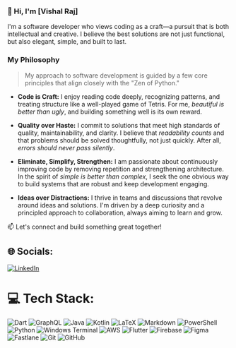 ### 👋 Hi, I'm [Vishal Raj]

I'm a software developer who views coding as a craft—a pursuit that is both intellectual and creative. I believe the best solutions are not just functional, but also elegant, simple, and built to last.

### My Philosophy

> My approach to software development is guided by a few core principles that align closely with the "Zen of Python."

* **Code is Craft:** I enjoy reading code deeply, recognizing patterns, and treating structure like a well-played game of Tetris. For me, *beautiful is better than ugly*, and building something well is its own reward.

* **Quality over Haste:** I commit to solutions that meet high standards of quality, maintainability, and clarity. I believe that *readability counts* and that problems should be solved thoughtfully, not just quickly. After all, *errors should never pass silently*.

* **Eliminate, Simplify, Strengthen:** I am passionate about continuously improving code by removing repetition and strengthening architecture. In the spirit of *simple is better than complex*, I seek the one obvious way to build systems that are robust and keep development engaging.

* **Ideas over Distractions:** I thrive in teams and discussions that revolve around ideas and solutions. I'm driven by a deep curiosity and a principled approach to collaboration, always aiming to learn and grow.

📫 Let's connect and build something great together!

## 🌐 Socials:
[![LinkedIn](https://img.shields.io/badge/LinkedIn-%230077B5.svg?logo=linkedin&logoColor=white)](https://linkedin.com/in/https://www.linkedin.com/in/vraj0703/) 

# 💻 Tech Stack:
![Dart](https://img.shields.io/badge/dart-%230175C2.svg?style=for-the-badge&logo=dart&logoColor=white) ![GraphQL](https://img.shields.io/badge/-GraphQL-E10098?style=for-the-badge&logo=graphql&logoColor=white) ![Java](https://img.shields.io/badge/java-%23ED8B00.svg?style=for-the-badge&logo=openjdk&logoColor=white) ![Kotlin](https://img.shields.io/badge/kotlin-%237F52FF.svg?style=for-the-badge&logo=kotlin&logoColor=white) ![LaTeX](https://img.shields.io/badge/latex-%23008080.svg?style=for-the-badge&logo=latex&logoColor=white) ![Markdown](https://img.shields.io/badge/markdown-%23000000.svg?style=for-the-badge&logo=markdown&logoColor=white) ![PowerShell](https://img.shields.io/badge/PowerShell-%235391FE.svg?style=for-the-badge&logo=powershell&logoColor=white) ![Python](https://img.shields.io/badge/python-3670A0?style=for-the-badge&logo=python&logoColor=ffdd54) ![Windows Terminal](https://img.shields.io/badge/Windows%20Terminal-%234D4D4D.svg?style=for-the-badge&logo=windows-terminal&logoColor=white) ![AWS](https://img.shields.io/badge/AWS-%23FF9900.svg?style=for-the-badge&logo=amazon-aws&logoColor=white) ![Flutter](https://img.shields.io/badge/Flutter-%2302569B.svg?style=for-the-badge&logo=Flutter&logoColor=white) ![Firebase](https://img.shields.io/badge/firebase-a08021?style=for-the-badge&logo=firebase&logoColor=ffcd34) ![Figma](https://img.shields.io/badge/figma-%23F24E1E.svg?style=for-the-badge&logo=figma&logoColor=white) ![Fastlane](https://img.shields.io/badge/fastlane-%2382bd4e.svg?style=for-the-badge&logo=fastlane&logoColor=black) ![Git](https://img.shields.io/badge/git-%23F05033.svg?style=for-the-badge&logo=git&logoColor=white) ![GitHub](https://img.shields.io/badge/github-%23121011.svg?style=for-the-badge&logo=github&logoColor=white)

